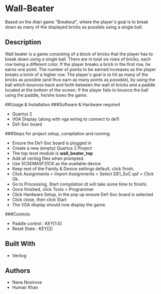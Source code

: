 # Wall-Beater
Based on the Atari game "Breakout", where the player's goal is to break down as many of the displayed bricks as possible using a single ball.

## Description
Wall beater is a game consisting of a block of bricks that the player has to break
 down using a single ball.
There are in total six rows of bricks, each row being a different color. If the
 player breaks a brick in the first row, he earns one point. The number of points
  to be earned increases as the player breaks a brick of a higher row. The player's
   goal is to hit as many of the bricks as possible (and thus earn as many points
    as possible), by using the ball which bounces back and forth between the wall
     of bricks and a paddle located at the bottom of the screen. If the player fails
      to bounce the ball using the paddle, he/she loses the game.

##Usage & Installation 
###Software & Hardware required
  * Quartus 2 
  * VGA Display (along with vga wiring to connect to de1)
  * De1-Soc board

###Steps for project setup, compliation and running
  * Ensure the De1-Soc board is plugged in
  * Create a new (empty) Quartus 2 Project
  * The top level module is **wall_beater_top**
  * Add all verilog files when prompted. 
  * Use 5CSEMA5F31C6 as the available device
  * Keep rest of the Family & Device settings default, click finish. 
  * Click Assignments > Import Assignments > Select DE1_SoC.qsf > Click Ok.
  * Go to Processing, Start compilation (it will take some time to finish). 
  * Once finished, click Tools > Programmer
  * Click Hardware Setup, in the pop up ensure De1-Soc board is selected
  * Click close, then click Start
  * The VGA display should now display the game. 

###Controls
  * Paddle control : KEY[1:0]
  * Reset State : KEY[2]

## Built With
* Verilog

## Authors
* Nana Nosirova
* Humair Khan
